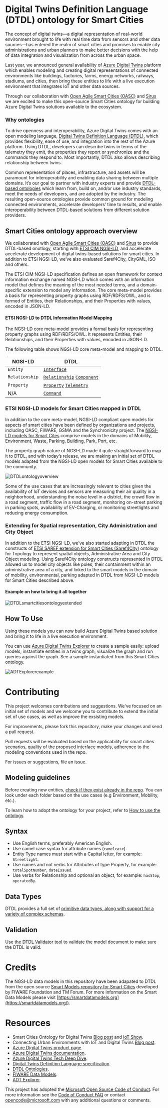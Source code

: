 <!-- 
---
page_type: sample
languages:
- csharp
products:
- dotnet
description: "Add 150 character max description"
urlFragment: "update-this-to-unique-url-stub"
---
-->

# Digital Twins Definition Language (DTDL) ontology for Smart Cities

<!-- 
Guidelines on README format: https://review.docs.microsoft.com/help/onboard/admin/samples/concepts/readme-template?branch=master

Guidance on onboarding samples to docs.microsoft.com/samples: https://review.docs.microsoft.com/help/onboard/admin/samples/process/onboarding?branch=master

Taxonomies for products and languages: https://review.docs.microsoft.com/new-hope/information-architecture/metadata/taxonomies?branch=master
-->

<!-- Give a short description for your sample here. What does it do and why is it important? --> 

The concept of digital twins—a digital representation of real-world environment brought to life with real time data from sensors and other data sources—has entered the realm of smart cities and promises to enable city administrations and urban planners to make better decisions with the help of data integration and visualization from across the urban space. 

Last year, we announced general availability of [Azure Digital Twins](https://azure.microsoft.com/en-us/blog/azure-digital-twins-now-generally-available-create-iot-solutions-that-model-the-real-world/) platform which enables modeling and creating digital representations of connected environments like buildings, factories, farms, energy networks, railways, stadiums, and cities, then bring these entities to life with a live execution environment that integrates IoT and other data sources. 


Through our collaboration with [Open Agile Smart Cities (OASC)](https://oascities.org/) and [Sirus](https://sirus.be/) we are excited to make this open-source Smart Cities ontology for building Azure Digital Twins solutions available to the ecosystem. 

### Why ontologies

To drive openness and interoperability, Azure Digital Twins comes with an open modeling language, [Digital Twins Definition Language (DTDL)](https://github.com/Azure/opendigitaltwins-dtdl), which provides flexibility, ease of use, and integration into the rest of the Azure platform. Using DTDL, developers can describe twins in terms of the telemetry they emit, the properties they report or synchronize and the commands they respond to. Most importantly, DTDL also allows describing relationship between twins.

Common representation of places, infrastructure, and assets will be paramount for interoperability and enabling data sharing between multiple domains. It’s our goal to partner with industry experts and provide [DTDL-based ontologies](https://docs.microsoft.com/en-us/azure/digital-twins/concepts-ontologies) which learn from, build on, and/or use industry standards, meet the needs of developers, and are adopted by the industry. The resulting open-source ontologies provide common ground for modeling connected environments, accelerate developers’ time to results, and enable interoperability between DTDL-based solutions from different solution providers. 

<!--
#### General Pricinciples

- Driven-by-implementation approach: the ontology will focus on IoT driven use cases and validated in practice via [Azure Digital Twins]().
- Leverage open source royalty-free standards. Please see [Licensing and Credits]().
- Open contribution. Contributuon is open to anybody. Please see [contributions guidlines]().
!-->

## Smart Cities ontology approach overview

We collaborated with [Open Agile Smart Cities (OASC)](https://oascities.org/) and [Sirus](https://sirus.be/) to provide DTDL-based onotlogy, starting with [ETSI CIM NGSI-LD](https://www.etsi.org/committee/cim), and accelerate accelerate development of digital twins-based solutions for smart cities.
In addition to ETSI NGSI-LD, we’ve also evaluated Saref4City, CityGML, ISO and others. 

The ETSI CIM NGSI-LD specification defines an open framework for context information exchange named NGSI-LD which comes with an information model that defines the meaning of the most needed terms, and a domain-specific extension to model any information. The core meta-model provides a basis for representing property graphs using RDF/RDFS/OWL, and is formed of Entities, their Relationships, and their Properties with values, encoded in JSON-LD. 


#### ETSI NGSI-LD to DTDL Information Model Mapping 

The NGSI-LD core meta-model provides a formal basis for representing property graphs using RDF/RDFS/OWL. It represents Entities, their Relationships, and their Properties with values, encoded in JSON-LD. 

The following table shows NGSI-LD core meta-model and mapping to DTDL.

| NGSI-LD     | DTDL                              |
|-------------------|--------------------------------------------|
| `Entity`             | [`Interface`](https://github.com/Azure/opendigitaltwins-dtdl/blob/master/DTDL/v2/dtdlv2.md#interface)|
| `Relationship`      | [`Relationship`](https://github.com/Azure/opendigitaltwins-dtdl/blob/master/DTDL/v2/dtdlv2.md#relationship) [`Component`](https://github.com/Azure/opendigitaltwins-dtdl/blob/master/DTDL/v2/dtdlv2.md#component)    |
| `Property`    | [`Property`](https://github.com/Azure/opendigitaltwins-dtdl/blob/master/DTDL/v2/dtdlv2.md#property) [`Telemetry`](https://github.com/Azure/opendigitaltwins-dtdl/blob/master/DTDL/v2/dtdlv2.md#telemetry)|
| N/A| [`Command`](https://github.com/Azure/opendigitaltwins-dtdl/blob/master/DTDL/v2/dtdlv2.md#command) |



### ETSI NGSI-LD models for Smart Cities mapped in DTDL

In addition to the core meta-model, NGSI-LD compliant open models for aspects of smart cities have been defined by organizations and projects, including OASC, FIWARE, GSMA and the Synchronicity project. The [NGSI-LD models for Smart Cites](https://github.com/smart-data-models/SmartCities) comprise models in the domains of Mobility, Environment, Waste, Parking, Building, Park, Port, etc. 

The property graph nature of NGSI-LD made it quite straightforward to map it to DTDL, and with today’s release, we are making an initial set of DTDL models adapted from the NGSI-LD open models for Smart Cities available to the community.

![DTDLontologyoverview](https://user-images.githubusercontent.com/33332080/109090778-6e3d9b00-76c8-11eb-9472-8a67e581b3c7.PNG)

Some of the use cases that are increasingly relevant to cities given the availability of IoT devices and sensors are measuring their air quality in a neighborhood, understanding the noise level in a district, the crowd flow in a road segment, traffic flow in a road segment, monitoring on-street parking in parking spots, availability of EV-Charging, or monitoring streetlights and reducing energy consumption.

### Extending for Spatial representation, City Administration and City Object

In addition to the ETSI NGSI-LD, we’ve also started adapting in DTDL the constructs of [ETSI SAREF extension for Smart Cities (Saref4City)](https://www.etsi.org/deliver/etsi_ts/103400_103499/10341004/01.01.01_60/ts_10341004v010101p.pdf) ontology for Topology to represent spatial objects, Administrative Area and City Object modeling. Using Saref4City ontology constructs represented in DTDL allowed us to model city objects like poles, their containment within an administrative area of a city, and linked to the smart models in the domain of mobility, environmental, parking adapted in DTDL from NGSI-LD models for Smart Cities described above. 

#### Example on how to bring it all together
![DTDLsmartcitiesontologyextended](https://user-images.githubusercontent.com/33332080/109098768-bebbf500-76d6-11eb-99ed-f100c06e8ae0.PNG)


<!-- 

## Contents

Outline the file contents of the repository. It helps users navigate the codebase, build configuration and any related assets.

| File/folder       | Description                                |
|-------------------|--------------------------------------------|
| `src`             | Sample source code.                        |
| `.gitignore`      | Define what to ignore at commit time.      |
| `CHANGELOG.md`    | List of changes to the sample.             |
| `CONTRIBUTING.md` | Guidelines for contributing to the sample. |
| `README.md`       | This README file.                          |
| `LICENSE`         | The license for the sample.                |


-->
## How To Use

Using these models you can now build Azure Digital Twins based solution and bring it to life in a live execution environment. 

You can use [Azure Digital Twins Explorer](https://docs.microsoft.com/en-us/samples/azure-samples/digital-twins-explorer/digital-twins-explorer/) to create a sample easily: upload models, instantiate entities in a twins graph, visualize the graph and run queries against the graph. See a sample instantiated from this Smart Cities ontology. 

![ADTExplorerexample](https://user-images.githubusercontent.com/33332080/109099646-46563380-76d8-11eb-9af6-7a2cf9999b65.PNG)


<!--
### Prerequisities 
Outline the required components and tools that a user might need to have on their machine in order to run the sample. This can be anything from frameworks, SDKs, OS versions or IDE releases.

### Key concepts

Provide users with more context on the tools and services used in the sample. Explain some of the code that is being used and how services interact with each other.


### Set up 
Explain how to prepare the sample once the user clones or downloads the repository. The section should outline every step necessary to install dependencies and set up any settings (for example, API keys and output folders).

-->

# Contributing 
This project welcomes contributions and suggestions. We've focused on an initial set of models and we welcome you to contribute to extend the initial set of use cases, as well as improve the exsisting models. 

For improvements, please fork this repository, make your changes and send a pull request. 

Pull requests will be evaluated based on the applicability for smart cities scenarios, quality of the proposed interface models, adherence to the modeling conventions used in the repo.

For issues or suggestions, file an issue. 



## Modeling guidelines 
Before creating new entities, [check if they exist already in the repo](https://github.com/Azure/opendigitaltwins-smartcities). You can look under each folder based on the use cases (e.g Environment, Mobility, etc.).

To learn how to adopt the ontology for your project, refer to [How to use the ontology](https://github.com/Azure/opendigitaltwins-smartcities#how-to-use).

## Syntax 
- Use English terms, preferably American English.
- Use camel case syntax for attribute names (`camelcase`).
- Entity Type names must start with a Capital letter, for example: `Streetlight`.
- Use names and not verbs for Attributes of type Property, for example: `totalSpotNumber`, `dateIssued`.
- Use verbs for Relationship and optional an object, for example: `hasStop`, `operatedBy`.

## Data Types
DTDL provides a full set of [primitive data types, along with support for a variety of complex schemas](https://github.com/Azure/opendigitaltwins-dtdl/blob/master/DTDL/v2/dtdlv2.md#schemas).


## Validation 
Use the [DTDL Validator tool](https://docs.microsoft.com/en-us/samples/azure-samples/dtdl-validator/dtdl-validator/) to validate the model document to make sure the DTDL is valid.


<!--  Most contributions require you to agree to a
Contributor License Agreement (CLA) declaring that you have the right to, and actually do, grant us
the rights to use your contribution. For details, visit https://cla.opensource.microsoft.com.



When you submit a pull request, a CLA bot will automatically determine whether you need to provide
a CLA and decorate the PR appropriately (e.g., status check, comment). Simply follow the instructions
provided by the bot. You will only need to do this once across all repos using our CLA.

-->

# Credits 
The NGSI-LD data models in this repository have been adapated to DTDL from the open source [Smart Models repository for Smart Cities](https://github.com/smart-data-models/SmartCities) developed by FIWARE Foundation and TM Forum. For more information on the Smart Data Models please visit [https://smartdatamodels.org](https://smartdatamodels.org/).

# Resources
- Smart Cities Ontology for Digital Twins [Blog post]() and [IoT Show](https://www.youtube.com/watch?v=GrwI4GIp7nI&feature=youtu.be).
- Connecting Urban Environments with IoT and Digital Twins [Blog post](https://azure.microsoft.com/en-us/blog/connecting-urban-environments-with-iot-and-digital-twins/).
- [Azure Digital Twins product page](https://azure.microsoft.com/en-us/services/digital-twins/).
- [Azure Digital Twins documentation](https://docs.microsoft.com/en-us/azure/digital-twins/).
- [Azure Digital Twins Tech Deep Dive](https://www.youtube.com/watch?v=5Ku55g1GQG8&feature=youtu.be).
- [Digital Twins Definition Language specification](https://github.com/Azure/opendigitaltwins-dtdl).
- [DTDL Ontologies](https://docs.microsoft.com/en-us/azure/digital-twins/concepts-ontologies).
- [FIWARE Data Models](https://github.com/smart-data-models).
- [ADT Explorer](https://github.com/Azure-Samples/digital-twins-explorer).


This project has adopted the [Microsoft Open Source Code of Conduct](https://opensource.microsoft.com/codeofconduct/).
For more information see the [Code of Conduct FAQ](https://opensource.microsoft.com/codeofconduct/faq/) or
contact [opencode@microsoft.com](mailto:opencode@microsoft.com) with any additional questions or comments.
